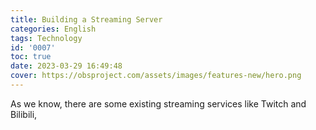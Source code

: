 ```yaml
---
title: Building a Streaming Server
categories: English
tags: Technology
id: '0007'
toc: true
date: 2023-03-29 16:49:48
cover: https://obsproject.com/assets/images/features-new/hero.png
---
```


As we know, there are some existing streaming services like Twitch and Bilibili, 